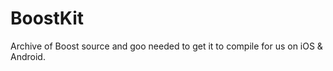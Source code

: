 BoostKit
========

Archive of Boost source and goo needed to get it to compile for us on iOS &amp; Android.
